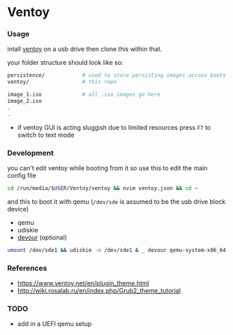 # Ventoy

### Usage
intall [ventoy](https://www.ventoy.net/en/index.html) on a usb drive then clone this within that.

your folder structure should look like so:
```sh
persistence/            # used to store persisting images across boots
ventoy/                 # this repo

image_1.iso             # all .iso images go here
image_2.iso
.
.
```

* if ventoy GUI is acting sluggish due to limited resources press `F7` to switch to text mode

### Development
you can't edit ventoy while booting from it so use this to edit the main config file
```sh
cd /run/media/$USER/Ventoy/ventoy && nvim ventoy.json && cd ~
```

and this to boot it with qemu (`/dev/sde` is assumed to be the usb drive block device)
- qemu
- udiskie
- [devour](https://github.com/salman-abedin/devour) (optional)
```sh
umount /dev/sde1 && udiskie -m /dev/sde1 & _ devour qemu-system-x86_64 -hdb /dev/sde
```

### References
- https://www.ventoy.net/en/plugin_theme.html
- http://wiki.rosalab.ru/en/index.php/Grub2_theme_tutorial

### TODO
- add in a UEFI qemu setup
